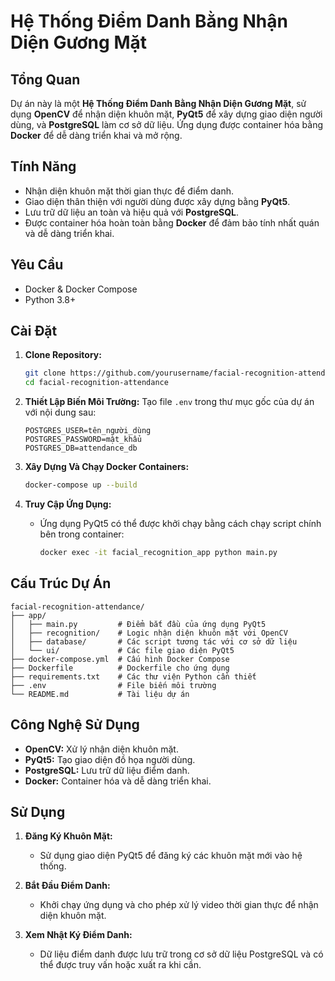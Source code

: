 # Hệ Thống Điểm Danh Bằng Nhận Diện Gương Mặt

## Tổng Quan
Dự án này là một **Hệ Thống Điểm Danh Bằng Nhận Diện Gương Mặt**, sử dụng **OpenCV** để nhận diện khuôn mặt, **PyQt5** để xây dựng giao diện người dùng, và **PostgreSQL** làm cơ sở dữ liệu. Ứng dụng được container hóa bằng **Docker** để dễ dàng triển khai và mở rộng.

## Tính Năng
- Nhận diện khuôn mặt thời gian thực để điểm danh.
- Giao diện thân thiện với người dùng được xây dựng bằng **PyQt5**.
- Lưu trữ dữ liệu an toàn và hiệu quả với **PostgreSQL**.
- Được container hóa hoàn toàn bằng **Docker** để đảm bảo tính nhất quán và dễ dàng triển khai.

## Yêu Cầu
- Docker & Docker Compose
- Python 3.8+

## Cài Đặt

1. **Clone Repository:**
   ```bash
   git clone https://github.com/yourusername/facial-recognition-attendance.git
   cd facial-recognition-attendance
   ```

2. **Thiết Lập Biến Môi Trường:**
   Tạo file `.env` trong thư mục gốc của dự án với nội dung sau:
   ```env
   POSTGRES_USER=tên_người_dùng
   POSTGRES_PASSWORD=mật_khẩu
   POSTGRES_DB=attendance_db
   ```

3. **Xây Dựng Và Chạy Docker Containers:**
   ```bash
   docker-compose up --build
   ```

4. **Truy Cập Ứng Dụng:**
   - Ứng dụng PyQt5 có thể được khởi chạy bằng cách chạy script chính bên trong container:
     ```bash
     docker exec -it facial_recognition_app python main.py
     ```

## Cấu Trúc Dự Án
```
facial-recognition-attendance/
├── app/
│   ├── main.py         # Điểm bắt đầu của ứng dụng PyQt5
│   ├── recognition/    # Logic nhận diện khuôn mặt với OpenCV
│   ├── database/       # Các script tương tác với cơ sở dữ liệu
│   └── ui/             # Các file giao diện PyQt5
├── docker-compose.yml  # Cấu hình Docker Compose
├── Dockerfile          # Dockerfile cho ứng dụng
├── requirements.txt    # Các thư viện Python cần thiết
├── .env                # File biến môi trường
└── README.md           # Tài liệu dự án
```

## Công Nghệ Sử Dụng
- **OpenCV:** Xử lý nhận diện khuôn mặt.
- **PyQt5:** Tạo giao diện đồ họa người dùng.
- **PostgreSQL:** Lưu trữ dữ liệu điểm danh.
- **Docker:** Container hóa và dễ dàng triển khai.

## Sử Dụng
1. **Đăng Ký Khuôn Mặt:**
   - Sử dụng giao diện PyQt5 để đăng ký các khuôn mặt mới vào hệ thống.
   
2. **Bắt Đầu Điểm Danh:**
   - Khởi chạy ứng dụng và cho phép xử lý video thời gian thực để nhận diện khuôn mặt.

3. **Xem Nhật Ký Điểm Danh:**
   - Dữ liệu điểm danh được lưu trữ trong cơ sở dữ liệu PostgreSQL và có thể được truy vấn hoặc xuất ra khi cần.


